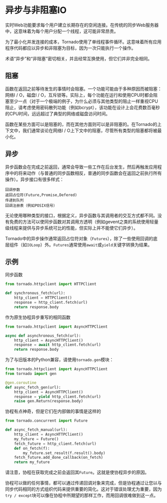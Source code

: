 # 异步与非阻塞IO

实时Web功能要求每个用户建立长期存在的空闲连接。在传统的同步Web服务器中，这意味着为每个用户分配一个线程，这可能非常昂贵。

为了最小化并发连接的成本，Tornado使用了单线程事件循环。这意味着所有应用程序代码都应以异步和非阻塞为目标，因为一次只能执行一个操作。

术语“异步”和“非阻塞”密切相关，并且经常互换使用，但它们并非完全相同。

## 阻塞

函数在返回之前等待发生的事情时会阻塞。一个功能可能由于多种原因而被阻塞：网络I / O，磁盘I / O，互斥锁等。实际上，每个功能在运行和使用CPU时都会阻塞至少一点（对于一个极端的例子，为什么必须与其他类型的阻止一样重视CPU阻止，请考虑使用密码散列功能（例如bcrypt），该功能在设计上会花费数百毫秒的CPU时间，远远超过了典型的网络或磁盘访问时间。

函数在某些方面可以是阻塞的，而在其他方面则可以是非阻塞的。在Tornado的上下文中，我们通常谈论在网络I / O上下文中的阻塞，尽管所有类型的阻塞都将被最小化。

## 异步

异步函数会在完成之前返回，通常会导致一些工作在后台发生，然后再触发应用程序中的将来动作（与普通的同步函数相反，普通的同步函数会在返回之前执行所有操作）。异步接口有很多样式：

```
回调参数
返回占位符(Future,Promise,Defered)
传递到队列
回调注册表（例如POSIX信号）
```

无论使用哪种类型的接口，根据定义，异步函数与其调用者的交互方式都不同。没有免费的方法可以使同步函数对其调用方透明（例如gevent之类的系统使用轻量级线程来提供与异步系统可比的性能，但实际上并不能使它们异步）。

Tornado中的异步操作通常返回占位符对象（`Futures`），除了一些使用回调的底层组件（如`IOLoop`）外。`Futures`通常使用`await`或`yield`关键字转换为结果。

## 示例

同步函数

```python
from tornado.httpclient import HTTPClient

def synchronous_fetch(url):
    http_client = HTTPClient()
    response = http_client.fetch(url)
    return response.body
```

作为原生协程异步重写的相同函数

```python
from tornado.httpclient import AsyncHTTPClient

async def asynchronous_fetch(url):
    http_client = AsyncHTTPClient()
    response = await http_client.fetch(url)
    return response.body
```

为了与旧版本的Python兼容，请使用`tornado.gen`模块：

```python
from tornado.httpclient import AsyncHTTPClient
from tornado import gen

@gen.coroutine
def async_fetch_gen(url):
    http_client = AsyncHTTPClient()
    response = yield http_client.fetch(url)
    raise gen.Return(response.body)
```

协程有点神奇，但是它们在内部做的事情是这样的

```python
from tornado.concurrent import Future

def async_fetch_manual(url):
    http_client = AsyncHTTPClient()
    my_future = Future()
    fetch_future = http_client.fetch(url)
    def on_fetch(f):
        my_future.set_result(f.result().body)
    fetch_future.add_done_callback(on_fetch)
    return my_future
```

请注意，协程在获取完成之前会返回其`Future`。这就是使协程异步的原因。

协程可以做的任何事情，都可以通过传递回调对象来完成，但是协程通过让您以与同步代码相同的方式组织代码来提供重要的简化。这对于错误处理尤为重要，因为`try / except`块可以像在协程中所期望的那样工作，而用回调很难做到这一点。